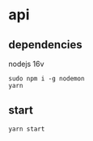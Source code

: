 # api

## dependencies

nodejs 16v

```
sudo npm i -g nodemon
yarn
```

## start

```
yarn start
```
